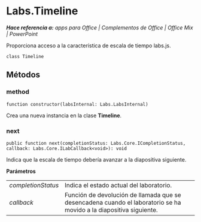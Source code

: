 
# <a name="labs.timeline"></a>Labs.Timeline

 _**Hace referencia a:** apps para Office | Complementos de Office | Office Mix | PowerPoint_

Proporciona acceso a la característica de escala de tiempo labs.js.

```
class Timeline
```


## <a name="methods"></a>Métodos




### <a name="method"></a>method

 `function constructor(labsInternal: Labs.LabsInternal)`

Crea una nueva instancia en la clase **Timeline**.


### <a name="next"></a>next

 `public function next(completionStatus: Labs.Core.ICompletionStatus, callback: Labs.Core.ILabCallback<void>): void`

Indica que la escala de tiempo debería avanzar a la diapositiva siguiente.

 **Parámetros**


|||
|:-----|:-----|
| _completionStatus_|Indica el estado actual del laboratorio.|
| _callback_|Función de devolución de llamada que se desencadena cuando el laboratorio se ha movido a la diapositiva siguiente.|
